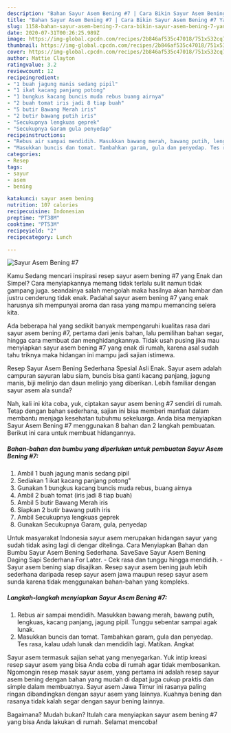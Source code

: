 ```yaml
---
description: "Bahan Sayur Asem Bening #7 | Cara Bikin Sayur Asem Bening #7 Yang Enak dan Simpel"
title: "Bahan Sayur Asem Bening #7 | Cara Bikin Sayur Asem Bening #7 Yang Enak dan Simpel"
slug: 1158-bahan-sayur-asem-bening-7-cara-bikin-sayur-asem-bening-7-yang-enak-dan-simpel
date: 2020-07-31T00:26:25.989Z
image: https://img-global.cpcdn.com/recipes/2b846af535c47018/751x532cq70/sayur-asem-bening-7-foto-resep-utama.jpg
thumbnail: https://img-global.cpcdn.com/recipes/2b846af535c47018/751x532cq70/sayur-asem-bening-7-foto-resep-utama.jpg
cover: https://img-global.cpcdn.com/recipes/2b846af535c47018/751x532cq70/sayur-asem-bening-7-foto-resep-utama.jpg
author: Mattie Clayton
ratingvalue: 3.2
reviewcount: 12
recipeingredient:
- "1 buah jagung manis sedang pipil"
- "1 ikat kacang panjang potong"
- "1 bungkus kacang buncis muda rebus buang airnya"
- "2 buah tomat iris jadi 8 tiap buah"
- "5 butir Bawang Merah iris"
- "2 butir bawang putih iris"
- "Secukupnya lengkuas geprek"
- "Secukupnya Garam gula penyedap"
recipeinstructions:
- "Rebus air sampai mendidih. Masukkan bawang merah, bawang putih, lengkuas, kacang panjang, jagung pipil. Tunggu sebentar sampai agak lunak."
- "Masukkan buncis dan tomat. Tambahkan garam, gula dan penyedap. Tes rasa, kalau udah lunak dan mendidih lagi. Matikan. Angkat"
categories:
- Resep
tags:
- sayur
- asem
- bening

katakunci: sayur asem bening 
nutrition: 107 calories
recipecuisine: Indonesian
preptime: "PT38M"
cooktime: "PT53M"
recipeyield: "2"
recipecategory: Lunch

---
```



![Sayur Asem Bening #7](https://img-global.cpcdn.com/recipes/2b846af535c47018/751x532cq70/sayur-asem-bening-7-foto-resep-utama.jpg)

Kamu Sedang mencari inspirasi resep sayur asem bening #7 yang Enak dan Simpel? Cara menyiapkannya memang tidak terlalu sulit namun tidak gampang juga. seandainya salah mengolah maka hasilnya akan hambar dan justru cenderung tidak enak. Padahal sayur asem bening #7 yang enak harusnya sih mempunyai aroma dan rasa yang mampu memancing selera kita.

Ada beberapa hal yang sedikit banyak mempengaruhi kualitas rasa dari sayur asem bening #7, pertama dari jenis bahan, lalu pemilihan bahan segar, hingga cara membuat dan menghidangkannya. Tidak usah pusing jika mau menyiapkan sayur asem bening #7 yang enak di rumah, karena asal sudah tahu triknya maka hidangan ini mampu jadi sajian istimewa.

Resep Sayur Asem Bening Sederhana Spesial Asli Enak. Sayur asem adalah campuran sayuran labu siam, buncis bisa ganti kacang panjang, jagung manis, biji melinjo dan daun melinjo yang diberikan. Lebih familiar dengan sayur asem ala sunda?


Nah, kali ini kita coba, yuk, ciptakan sayur asem bening #7 sendiri di rumah. Tetap dengan bahan sederhana, sajian ini bisa memberi manfaat dalam membantu menjaga kesehatan tubuhmu sekeluarga. Anda bisa menyiapkan Sayur Asem Bening #7 menggunakan 8 bahan dan 2 langkah pembuatan. Berikut ini cara untuk membuat hidangannya.

<!--inarticleads1-->

##### Bahan-bahan dan bumbu yang diperlukan untuk pembuatan Sayur Asem Bening #7:

1. Ambil 1 buah jagung manis sedang pipil
1. Sediakan 1 ikat kacang panjang potong&#34;
1. Gunakan 1 bungkus kacang buncis muda rebus, buang airnya
1. Ambil 2 buah tomat (iris jadi 8 tiap buah)
1. Ambil 5 butir Bawang Merah iris
1. Siapkan 2 butir bawang putih iris
1. Ambil Secukupnya lengkuas geprek
1. Gunakan Secukupnya Garam, gula, penyedap


Untuk masyarakat Indonesia sayur asem merupakan hidangan sayur yang sudah tidak asing lagi di dengar ditelinga. Cara Menyiapkan Bahan dan Bumbu Sayur Asem Bening Sederhana. SaveSave Sayur Asem Bening Daging Sapi Sederhana For Later. - Cek rasa dan tunggu hingga mendidih. - Sayur asem bening siap disajikan. Resep sayur asem bening jauh lebih sederhana daripada resep sayur asem jawa maupun resep sayur asem sunda karena tidak menggunakan bahan-bahan yang kompleks. 

<!--inarticleads2-->

##### Langkah-langkah menyiapkan Sayur Asem Bening #7:

1. Rebus air sampai mendidih. Masukkan bawang merah, bawang putih, lengkuas, kacang panjang, jagung pipil. Tunggu sebentar sampai agak lunak.
1. Masukkan buncis dan tomat. Tambahkan garam, gula dan penyedap. Tes rasa, kalau udah lunak dan mendidih lagi. Matikan. Angkat


Sayur asem termasuk sajian sehat yang menyegarkan. Yuk intip kreasi resep sayur asem yang bisa Anda coba di rumah agar tidak membosankan. Ngomongin resep masak sayur asem, yang pertama ini adalah resep sayur asem bening dengan bahan yang mudah di dapat juga cukup praktis dan simple dalam membuatnya. Sayur asem Jawa Timur ini rasanya paling ringan dibandingkan dengan sayur asem yang lainnya. Kuahnya bening dan rasanya tidak kalah segar dengan sayur bening lainnya. 

Bagaimana? Mudah bukan? Itulah cara menyiapkan sayur asem bening #7 yang bisa Anda lakukan di rumah. Selamat mencoba!
